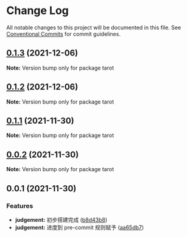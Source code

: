 # Change Log

All notable changes to this project will be documented in this file.
See [Conventional Commits](https://conventionalcommits.org) for commit guidelines.

## [0.1.3](https://github.com/luoheqp/tarot/compare/v0.1.2...v0.1.3) (2021-12-06)

**Note:** Version bump only for package tarot





## [0.1.2](https://github.com/luoheqp/tarot/compare/v0.1.1...v0.1.2) (2021-12-06)

**Note:** Version bump only for package tarot





## [0.1.1](https://github.com/luoheqp/tarot/compare/v0.0.2...v0.1.1) (2021-11-30)

**Note:** Version bump only for package tarot





## [0.0.2](https://github.com/luoheqp/tarot/compare/v0.0.1...v0.0.2) (2021-11-30)

**Note:** Version bump only for package tarot





## 0.0.1 (2021-11-30)


### Features

* **judgement:** 初步搭建完成 ([b8d43b8](https://github.com/luoheqp/tarot/commit/b8d43b851f40a53233af5a01e2c28ecdd82a0453))
* **judgement:** 进度到 pre-commit 规则赋予 ([aa65db7](https://github.com/luoheqp/tarot/commit/aa65db71345e2d69e0e729810165a1d85d942d4e))
